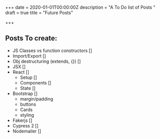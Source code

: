 +++
date = 2020-01-01T00:00:00Z
description = "A To Do list of Posts "
draft = true
title = "Future Posts"

+++
## Posts To create:

* JS Classes vs function constructors \[\]
* Import/Export  \[\]
* Obj destructuring (extends, {})  \[\]
* JSX  \[\]
* React  \[\]
  * Setup  \[\]
  * Components  \[\]
  * State  \[\]
* Bootstrap  \[\]
  * margin/padding
  * buttons
  * Cards
  * styling
* Fakerjs  \[\]
* Cypress 2 \[\]
* Nodemailer \[\]